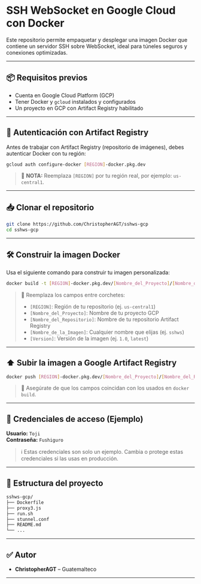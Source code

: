 # SSH WebSocket en Google Cloud con Docker

Este repositorio permite empaquetar y desplegar una imagen Docker que contiene un servidor SSH sobre WebSocket, ideal para túneles seguros y conexiones optimizadas.

---

## 📦 Requisitos previos

- Cuenta en Google Cloud Platform (GCP)
- Tener Docker y `gcloud` instalados y configurados
- Un proyecto en GCP con Artifact Registry habilitado

---

## 🔐 Autenticación con Artifact Registry

Antes de trabajar con Artifact Registry (repositorio de imágenes), debes autenticar Docker con tu región:

```bash
gcloud auth configure-docker [REGION]-docker.pkg.dev
```

> 📌 **NOTA:** Reemplaza `[REGION]` por tu región real, por ejemplo: `us-central1`.

---

## 📥 Clonar el repositorio

```bash
git clone https://github.com/ChristopherAGT/sshws-gcp
cd sshws-gcp
```

---

## 🛠️ Construir la imagen Docker

Usa el siguiente comando para construir tu imagen personalizada:

```bash
docker build -t [REGION]-docker.pkg.dev/[Nombre_del_Proyecto]/[Nombre_del_Repositorio]/[Nombre_de_la_Imagen]:[Version] .
```

> 📌 Reemplaza los campos entre corchetes:
> - `[REGION]`: Región de tu repositorio (ej. `us-central1`)
> - `[Nombre_del_Proyecto]`: Nombre de tu proyecto GCP
> - `[Nombre_del_Repositorio]`: Nombre de tu repositorio Artifact Registry
> - `[Nombre_de_la_Imagen]`: Cualquier nombre que elijas (ej. `sshws`)
> - `[Version]`: Versión de la imagen (ej. `1.0`, `latest`)

---

## ⬆️ Subir la imagen a Google Artifact Registry

```bash
docker push [REGION]-docker.pkg.dev/[Nombre_del_Proyecto]/[Nombre_del_Repositorio]/[Nombre_de_la_Imagen]:[Version]
```

> 📌 Asegúrate de que los campos coincidan con los usados en `docker build`.

---

## 🔑 Credenciales de acceso (Ejemplo)

**Usuario:** `Toji`  
**Contraseña:** `Fushiguro`

> ℹ️ Estas credenciales son solo un ejemplo. Cambia o protege estas credenciales si las usas en producción.

---

## 📄 Estructura del proyecto

```bash
sshws-gcp/
├── Dockerfile
├── proxy3.js
├── run.sh
├── stunnel.conf
├── README.md
└── ...
```

---

## ✅ Autor

- **ChristopherAGT** – Guatemalteco

---
